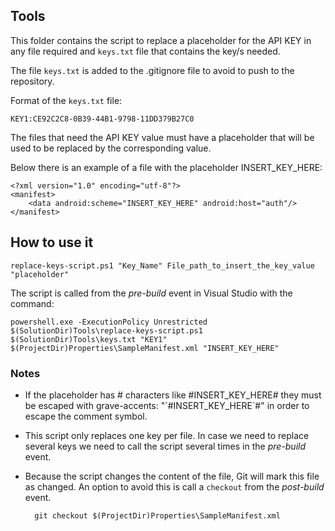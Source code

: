 ## Tools ##

This folder contains the script to replace a placeholder for the API KEY in any file required and `keys.txt` file that contains the key/s needed.

The file `keys.txt` is added to the .gitignore file to avoid to push to the repository.

Format of the `keys.txt` file:

```
KEY1:CE92C2C8-0B39-44B1-9798-11DD379B27C0
```

The files that need the API KEY value must have a placeholder that will be used to be replaced by the corresponding value.

Below there is an example of a file with the placeholder INSERT_KEY_HERE:
```
<?xml version="1.0" encoding="utf-8"?>
<manifest>
    <data android:scheme="INSERT_KEY_HERE" android:host="auth"/>
</manifest>
```

## How to use it ##

```
replace-keys-script.ps1 "Key_Name" File_path_to_insert_the_key_value "placeholder"
```

The script is called from the <em>pre-build</em> event in Visual Studio with the command:

```
powershell.exe -ExecutionPolicy Unrestricted $(SolutionDir)Tools\replace-keys-script.ps1 $(SolutionDir)Tools\keys.txt "KEY1" $(ProjectDir)Properties\SampleManifest.xml "INSERT_KEY_HERE"
```

### Notes ###
* If the placeholder has # characters like #INSERT_KEY_HERE# they must be escaped with grave-accents: "\`#INSERT_KEY_HERE\`#" in order to escape the comment symbol.

* This script only replaces one key per file. In case we need to replace several keys we need to call the script several times in the <em>pre-build</em> event.

* Because the script changes the content of the file, Git will mark this file as changed. An option to avoid this is call a `checkout` from the <em>post-build</em> event.

        git checkout $(ProjectDir)Properties\SampleManifest.xml
